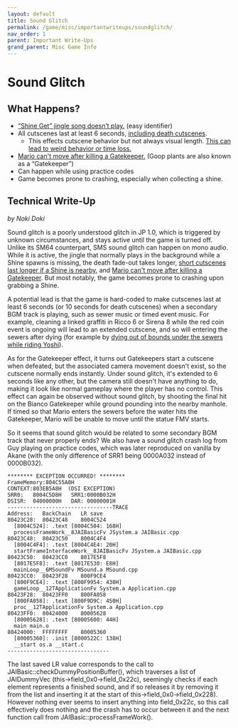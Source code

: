 ```yaml
---
layout: default
title: Sound Glitch
permalink: /game/misc/importantwriteups/soundglitch/
nav_order: 1
parent: Important Write-Ups
grand_parent: Misc Game Info
---
```

# Sound Glitch  

## What Happens?

- [“Shine Get” jingle song doesn’t play.](https://www.youtube.com/clip/UgkxH0tl8Zp9TjrCBqMXCoK9Ui3_6uTe7_P7) (easy identifier)
- All cutscenes last at least 6 seconds, [including death cutscenes](https://www.youtube.com/clip/UgkxX5eyy_9s6sJDUMLiYcD1UZT-SL-xpxm7).
   - This effects cutscene behavior but not always visual length. [This can lead to weird behavior or time loss.](https://www.youtube.com/watch?v=OEJ80mihsVY)
- [Mario can't move after killing a Gatekeeper.](https://www.youtube.com/watch?v=agiRDebluMc) (Goop plants are also known as a “Gatekeeper”)
- Can happen while using practice codes
- Game becomes prone to crashing, especially when collecting a shine.  


## Technical Write-Up
*by Noki Doki*

Sound glitch is a poorly understood glitch in JP 1.0, which is triggered by unknown circumstances, and stays active until the game is turned off. Unlike its SM64 counterpart, SMS sound glitch can happen on mono audio. While it is active, the jingle that normally plays in the background while a Shine spawns is missing, the death fade-out takes longer, [short cutscenes last longer if a Shine is nearby](https://www.youtube.com/watch?v=VFKWhsmZpmA), and [Mario can't move after killing a Gatekeeper](https://www.youtube.com/watch?v=agiRDebluMc). But most notably, the game becomes prone to crashing upon grabbing a Shine.  

A potential lead is that the game is hard-coded to make cutscenes last at least 6 seconds (or 10 seconds for death cutscenes) when a secondary BGM track is playing, such as sewer music or timed event music. For example, cleaning a linked graffiti in Ricco 6 or Sirena 8 while the red coin event is ongoing will lead to an extended cutscene, and so will entering the sewers after dying (for example by [dying out of bounds under the sewers while riding Yoshi](https://www.youtube.com/watch?v=g-3BjUzjo90&t=35)).  

As for the Gatekeeper effect, it turns out Gatekeepers start a cutscene when defeated, but the associated camera movement doesn't exist, so the cutscene normally ends instantly. Under sound glitch, it's extended to 6 seconds like any other, but the camera still doesn't have anything to do, making it look like normal gameplay where the player has no control. This effect can again be observed without sound glitch, by shooting the final hit on the Bianco Gatekeeper while ground pounding into the nearby manhole. If timed so that Mario enters the sewers before the water hits the Gatekeeper, Mario will be unable to move until the statue FMV starts.  

So it seems that sound glitch would be related to some secondary BGM track that never properly ends? We also have a sound glitch crash log from Guy playing on practice codes, which was later reproduced on vanilla by Akane (with the only difference of SRR1 being 0000A032 instead of 0000B032).  

    ******** EXCEPTION OCCURRED! ********
    FrameMemory:804C55A0H
    CONTEXT:803EB5A8H  (DSI EXCEPTION)
    SRR0:   8004C5D8H   SRR1:0000B032H
    DSISR:  04000000H   DAR: 00000001H
    ---------------------------------TRACE
    Address:   BackChain   LR save
    80423C28:  80423C48    8004C524
      [8004C524]: .text [8004C504: 168H]
      processFrameWork__8JAIBasicFv JSystem.a JAIBasic.cpp
    80423C48:  80423C50    8004C4F4
      [8004C4F4]: .text [8004C4E4: 20H]
      startFrameInterfaceWork__8JAIBasicFv JSystem.a JAIBasic.cpp
    80423C50:  80423CC0    8017E5F8
      [8017E5F8]: .text [8017E530: E8H]
      mainLoop__6MSoundFv MSound.a MSound.cpp
    80423CC0:  80423F28    800F9CE4
      [800F9CE4]: .text [800F9954: 430H]
      gameLoop__12TApplicationFv System.a Application.cpp
    80423F28:  80423FF0    800FA058
      [800FA058]: .text [800F9D9C: 450H]
      proc__12TApplicationFv System.a Application.cpp
    80423FF0:  80424000    80005628
      [80005628]: .text [80005600: 44H]
      main main.o
    80424000:  FFFFFFFF    80005360
      [80005360]: .init [8000522C: 138H]
      __start os.a __start.c
    --------------------------------

The last saved LR value corresponds to the call to JAIBasic::checkDummyPositionBuffer(), which traverses a list of JAIDummyVec (this->field_0x0->field_0x22c), seemingly checks if each element represents a finished sound, and if so releases it by removing it from the list and inserting it at the start of this->field_0x0->field_0x228). However nothing ever seems to insert anything into field_0x22c, so this call effectively does nothing and the crash has to occur between it and the next function call from JAIBasic::processFrameWork().
